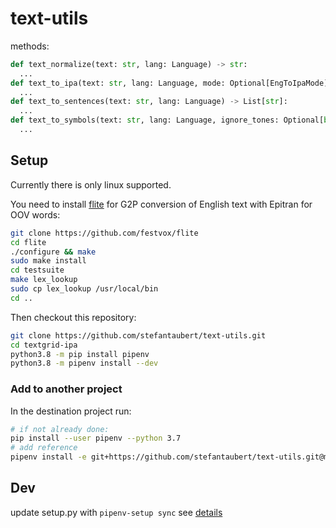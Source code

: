 # text-utils

methods:

```py
def text_normalize(text: str, lang: Language) -> str:
  ...
def text_to_ipa(text: str, lang: Language, mode: Optional[EngToIpaMode]) -> str:
  ...
def text_to_sentences(text: str, lang: Language) -> List[str]:
  ...
def text_to_symbols(text: str, lang: Language, ignore_tones: Optional[bool] = None, ignore_arcs: Optional[bool] = None, padding_symbol: Optional[str] = None) -> List[str]:
  ...
```

## Setup

Currently there is only linux supported.

You need to install [flite](https://github.com/festvox/flite) for G2P conversion of English text with Epitran for OOV words:

```sh
git clone https://github.com/festvox/flite
cd flite
./configure && make
sudo make install
cd testsuite
make lex_lookup
sudo cp lex_lookup /usr/local/bin
cd ..
```

Then checkout this repository:

```sh
git clone https://github.com/stefantaubert/text-utils.git
cd textgrid-ipa
python3.8 -m pip install pipenv
python3.8 -m pipenv install --dev
```

### Add to another project

In the destination project run:

```sh
# if not already done:
pip install --user pipenv --python 3.7
# add reference
pipenv install -e git+https://github.com/stefantaubert/text-utils.git@master#egg=text_utils
```

## Dev

update setup.py with `pipenv-setup sync`
see [details](https://pypi.org/project/pipenv-setup/)